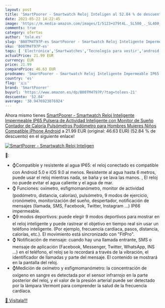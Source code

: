 ```yaml
---
layout: post
title: 'SmartPoorer - Smartwatch Reloj Inteligen al 52.84 % de descuento'
date: 2021-05-22 14:22:45
image: 'https://m.media-amazon.com/images/I/5123+U79t4L._SL500_._SL400_.jpg'
comments: true
category: ofertas
author: 'tole.es'
slug: 'B08TM4T97P-es SmartPoorer - Smartwatch Reloj Inteligente Impermeable...'
sku: 'B08TM4T97P-es'
tags: [ 'Electrónica','Smartwatches','Tecnología para vestir','android','smartpoorer', ]
actualPrice: 21.99 EUR
currency: EUR
price: 21.99
comparePrice: 46.63 EUR
prodname: 'SmartPoorer - Smartwatch Reloj Inteligente Impermeable IP65  Pulsera de Actividad Inteligente con Monitor de Sueño Contador de Caloría Pulsómetros Podómetro  para Hombres Mujeres Niños Compatible iPhone Android'
country: 'es'
flag: '🇪🇸'
brand: 'SmartPoorer'
buyurl: 'https://www.amazon.es/dp/B08TM4T97P/?tag=tolees-21'
descuento: '52.84'
average: '38.9476923076924'
---
```


Ahora mismo tienes [SmartPoorer - Smartwatch Reloj Inteligente Impermeable IP65  Pulsera de Actividad Inteligente con Monitor de Sueño Contador de Caloría Pulsómetros Podómetro  para Hombres Mujeres Niños Compatible iPhone Android](https://www.amazon.es/dp/B08TM4T97P/?tag=tolees-21) a 21.99 EUR (original: 46.63 EUR) (52.84 %  de descuento) en el siguiente enlace!

[![SmartPoorer - Smartwatch Reloj Inteligen](https://m.media-amazon.com/images/I/5123+U79t4L._SL500_._SL400_.jpg)](https://www.amazon.es/dp/B08TM4T97P/?tag=tolees-21)

🔎:

- ⌚Compatible y resistente al agua IP65: el reloj conectado es compatible con Android 5.0 e iOS 9.0 al menos. Resistente al agua hasta 6 metros, puede usar el reloj mientras nada, se baña y se lava las manos. , El reloj no puede evitar el agua caliente y el agua de mar.
- ⌚ Funciones: oxímetro, esfigmomanómetro, monitor de actividad (podómetro, distancia, calorías), pulsómetro, 9 modos de ejercicio, cronómetro, monitorización del sueño, despertador, notificación de mensajes (llamada, SMS, Facebook, Twitter, Instagram ...) IP66 impermeable.
- ⌚9 modos deportivos: puede elegir 9 modos deportivos para mostrar en el reloj inteligente y puede rastrear el objetivo en tiempo real sin usar un teléfono inteligente. (Por ejemplo, frecuencia cardíaca, pasos, distancia, calorías, etc.). El movimiento está sincronizado con "FitPro".
- ⌚ Notificación de mensaje: cuando hay una llamada entrante, SMS o mensaje de aplicación (Facebook, Messenger, Twitter, WhatsApp, INS ...) en el teléfono, el reloj se lo recordará a través de la vibración, el identificador de llamadas y parte del mensaje. El contenido se mostrará en la pantalla del reloj.
- ⌚Medición de oxímetro y esfigmomanómetro: la concentración de oxígeno en sangre es detectada por el sensor infrarrojo en la parte posterior del reloj, y el valor de la presión arterial puede ser detectado por la lámpara Vermont para comprender la salud de la frecuencia cardíaca.

[🛒 Visítala!!!](https://www.amazon.es/dp/B08TM4T97P/?tag=tolees-21)

